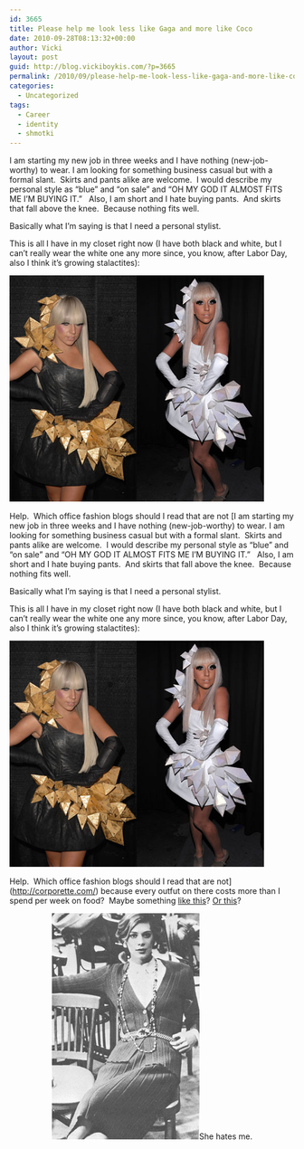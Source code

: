 ```yaml
---
id: 3665
title: Please help me look less like Gaga and more like Coco
date: 2010-09-28T08:13:32+00:00
author: Vicki
layout: post
guid: http://blog.vickiboykis.com/?p=3665
permalink: /2010/09/please-help-me-look-less-like-gaga-and-more-like-coco/
categories:
  - Uncategorized
tags:
  - Career
  - identity
  - shmotki
---
```

I am starting my new job in three weeks and I have nothing (new-job-worthy) to wear. I am looking for something business casual but with a formal slant.  Skirts and pants alike are welcome.  I would describe my personal style as &#8220;blue&#8221; and &#8220;on sale&#8221; and &#8220;OH MY GOD IT ALMOST FITS ME I&#8217;M BUYING IT.&#8221;   Also, I am short and I hate buying pants.  And skirts that fall above the knee.  Because nothing fits well.

Basically what I&#8217;m saying is that I need a personal stylist.

This is all I have in my closet right now (I have both black and white, but I can&#8217;t really wear the white one any more since, you know, after Labor Day, also I think it&#8217;s growing stalactites):

[<img class="aligncenter size-full wp-image-3666" title="gaga2" src="https://raw.githubusercontent.com/veekaybee/wlb/gh-pages/assets/images/2010/09/gaga2.jpg" alt="" width="450" height="400" />](https://raw.githubusercontent.com/veekaybee/wlb/gh-pages/assets/images/2010/09/gaga2.jpg)

Help.  Which office fashion blogs should I read that are not [I am starting my new job in three weeks and I have nothing (new-job-worthy) to wear. I am looking for something business casual but with a formal slant.  Skirts and pants alike are welcome.  I would describe my personal style as &#8220;blue&#8221; and &#8220;on sale&#8221; and &#8220;OH MY GOD IT ALMOST FITS ME I&#8217;M BUYING IT.&#8221;   Also, I am short and I hate buying pants.  And skirts that fall above the knee.  Because nothing fits well.

Basically what I&#8217;m saying is that I need a personal stylist.

This is all I have in my closet right now (I have both black and white, but I can&#8217;t really wear the white one any more since, you know, after Labor Day, also I think it&#8217;s growing stalactites):

[<img class="aligncenter size-full wp-image-3666" title="gaga2" src="https://raw.githubusercontent.com/veekaybee/wlb/gh-pages/assets/images/2010/09/gaga2.jpg" alt="" width="450" height="400" />](https://raw.githubusercontent.com/veekaybee/wlb/gh-pages/assets/images/2010/09/gaga2.jpg)

Help.  Which office fashion blogs should I read that are not](http://corporette.com/) because every outfut on there costs more than I spend per week on food?  Maybe something [like this](http://www.academichic.com/2010/09/27/27-september-2010-black-and-white-week-day-1/)? [Or this](http://cubiclechicblog.com/2010/09/23/whats-your-cubicle-chic/)?

<p style="text-align: center;">
  <a href="https://raw.githubusercontent.com/veekaybee/wlb/gh-pages/assets/images/2010/09/coco-chanel.gif"><img class="aligncenter size-full wp-image-3667" title="coco-chanel" src="https://raw.githubusercontent.com/veekaybee/wlb/gh-pages/assets/images/2010/09/coco-chanel.gif" alt="" width="261" height="400" /></a>She hates me.
</p>